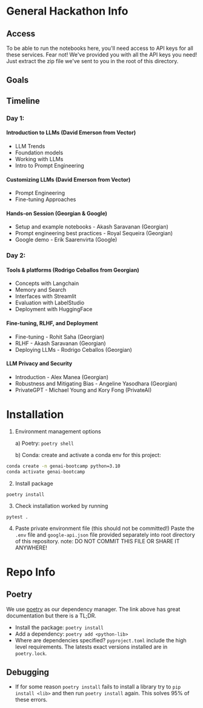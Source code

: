 # General Hackathon Info
## Access
To be able to run the notebooks here, you'll need access to API keys for all these services. Fear not! We've provided you with all the API keys you need! Just extract the zip file we've sent to you in the root of this directory. 

## Goals
<!-- - TODO: @Rodrigo -->

## Timeline

### Day 1: 

#### Introduction to LLMs (David Emerson from Vector)
* LLM Trends
* Foundation models
* Working with LLMs
* Intro to Prompt Engineering

#### Customizing LLMs (David Emerson from Vector)
* Prompt Engineering
* Fine-tuning Approaches

#### Hands-on Session (Georgian & Google)
* Setup and example notebooks - Akash Saravanan (Georgian)
* Prompt engineering best practices - Royal Sequeira (Georgian)
* Google demo - Erik Saarenvirta (Google)

### Day 2:
#### Tools & platforms (Rodrigo Ceballos from Georgian)
* Concepts with Langchain
* Memory and Search
* Interfaces with Streamlit
* Evaluation with LabelStudio
* Deployment with HuggingFace

#### Fine-tuning, RLHF, and Deployment
* Fine-tuning - Rohit Saha (Georgian)
* RLHF - Akash Saravanan (Georgian)
* Deploying LLMs - Rodrigo Ceballos (Georgian)

#### LLM Privacy and Security 
* Introduction - Alex Manea (Georgian)
* Robustness and Mitigating Bias - Angeline Yasodhara (Georgian)
* PrivateGPT - Michael Young and Kory Fong (PrivateAI)


# Installation

1. Environment management options
   
    a)  Poetry: ```poetry shell```
    
    b) Conda: create and activate a conda env for this project:
```bash
conda create -n genai-bootcamp python=3.10
conda activate genai-bootcamp
```

2. Install package
```
poetry install
```
3. Check installation worked by running 
```
pytest .
```

4. Paste private environment file (this should not be committed!)
Paste the `.env` file and `google-api.json` file provided separately into root directory of this repository.
note: DO NOT COMMIT THIS FILE OR SHARE IT ANYWHERE!

# Repo Info
## Poetry
We use [poetry](https://python-poetry.org/) as our dependency manager.
The link above has great documentation but there is a TL;DR.

- Install the package: `poetry install`
- Add a dependency: `poetry add <python-lib>`
- Where are dependencies specified? `pyproject.toml` include the high level requirements. The latests exact versions installed are in `poetry.lock`.

## Debugging
- If for some reason `poetry install` fails to install a library try to `pip install <lib>` and then run `poetry install` again. This solves 95% of these errors.

